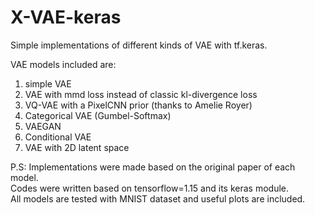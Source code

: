# X-VAE-keras
Simple implementations of different kinds of VAE with tf.keras.

VAE models included are:
1. simple VAE
2. VAE with mmd loss instead of classic kl-divergence loss
3. VQ-VAE with a PixelCNN prior (thanks to Amelie Royer)
4. Categorical VAE (Gumbel-Softmax)
5. VAEGAN
6. Conditional VAE
7. VAE with 2D latent space

P.S: Implementations were made based on the original paper of each model.<br />
Codes were written based on tensorflow=1.15 and its keras module. <br />
All models are tested with MNIST dataset and useful plots are included.
